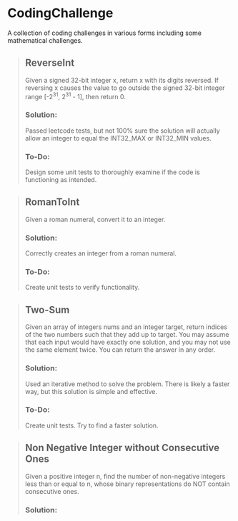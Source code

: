 # CodingChallenge
A collection of coding challenges in various forms including some mathematical challenges.

> ## ReverseInt
> Given a signed 32-bit integer x, return x with its digits reversed. If reversing x causes the value to go outside the signed 32-bit integer range [-2<sup>31</sup>, 2<sup>31</sup> - 1], then return 0.
> ### Solution:
> Passed leetcode tests, but not 100% sure the solution will actually allow an integer to equal the INT32_MAX or INT32_MIN values.
> ### To-Do:
> Design some unit tests to thoroughly examine if the code is functioning as intended.

> ## RomanToInt
> Given a roman numeral, convert it to an integer.
> 
> ### Solution:
> Correctly creates an integer from a roman numeral.
> 
> ### To-Do:
> Create unit tests to verify functionality.

> ## Two-Sum
> Given an array of integers nums and an integer target, return indices of the two numbers such that they add up to target. 
> You may assume that each input would have exactly one solution, and you may not use the same element twice. 
> You can return the answer in any order.
> 
> ### Solution:
> Used an iterative method to solve the problem. There is likely a faster way, but this solution is simple and effective.
> 
> ### To-Do:
> Create unit tests. Try to find a faster solution.

> ## Non Negative Integer without Consecutive Ones
> Given a positive integer n, find the number of non-negative integers less than or equal to n, whose binary representations do NOT contain consecutive ones.
>
> ### Solution: